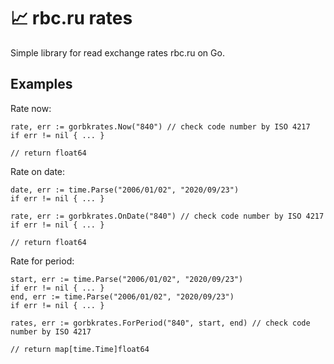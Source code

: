 # 📈 rbc.ru rates

Simple library for read exchange rates rbc.ru on Go.

## Examples

Rate now:
```
rate, err := gorbkrates.Now("840") // check code number by ISO 4217
if err != nil { ... }

// return float64
```

Rate on date:
```
date, err := time.Parse("2006/01/02", "2020/09/23")
if err != nil { ... }

rate, err := gorbkrates.OnDate("840") // check code number by ISO 4217
if err != nil { ... }

// return float64
```

Rate for period:
```
start, err := time.Parse("2006/01/02", "2020/09/23")
if err != nil { ... }
end, err := time.Parse("2006/01/02", "2020/09/23")
if err != nil { ... }

rates, err := gorbkrates.ForPeriod("840", start, end) // check code number by ISO 4217

// return map[time.Time]float64
```